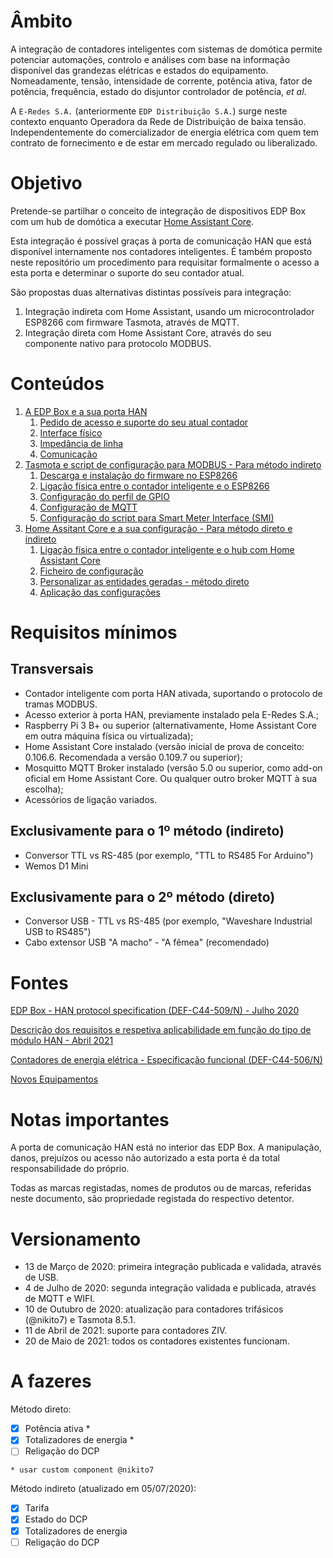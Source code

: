# Âmbito

A integração de contadores inteligentes com sistemas de domótica permite potenciar automações, controlo e análises com base na informação disponível das grandezas elétricas e estados do equipamento. Nomeadamente, tensão, intensidade de corrente, potência ativa, fator de potência, frequência, estado do disjuntor controlador de potência, *et al*.

A `E-Redes S.A.` (anteriormente `EDP Distribuição S.A.`) surge neste contexto enquanto Operadora da Rede de Distribuição de baixa tensão. Independentemente do comercializador de energia elétrica com quem tem contrato de fornecimento e de estar em mercado regulado ou liberalizado.

# Objetivo

Pretende-se partilhar o conceito de integração de dispositivos EDP Box com um hub de domótica a executar [Home Assistant Core](https://www.home-assistant.io/).

Esta integração é possível graças à porta de comunicação HAN que está disponível internamente nos contadores inteligentes. É também proposto neste repositório um procedimento para requisitar formalmente o acesso a esta porta e determinar o suporte do seu contador atual.

São propostas duas alternativas distintas possíveis para integração:

1. Integração indireta com Home Assistant, usando um microcontrolador ESP8266 com firmware Tasmota, através de MQTT.
2. Integração direta com Home Assistant Core, através do seu componente nativo para protocolo MODBUS.

# Conteúdos

1. [A EDP Box e a sua porta HAN](EDP%20Box/README.md)
   1. [Pedido de acesso e suporte do seu atual contador](EDP%20Box/README.md#pedido-de-acesso)
   2. [Interface físico](EDP%20Box/README.md#interface-físico)
   3. [Impedância de linha](EDP%20Box/README.md#impedância-de-linha)
   4. [Comunicação](EDP%20Box/COMUNICACAO.md)
2. [Tasmota e script de configuração para MODBUS - Para método indireto](Tasmota/README.md)
   1. [Descarga e instalação do firmware no ESP8266](Tasmota/README.md)
   2. [Ligação física entre o contador inteligente e o ESP8266](Tasmota/LIGACOES_INDIRETO.md)
   3. [Configuração do perfil de GPIO](Tasmota/LIGACOES_INDIRETO.md#configuração-do-perfil-de-gpio)
   4. [Configuração de MQTT](Tasmota/LIGACOES_INDIRETO.md#configuração-de-mqtt-no-tasmota)
   5. [Configuração do script para Smart Meter Interface (SMI)](Tasmota/CONFIGURAÇÃO-SCRIPT-SMI.md)
3. [Home Assitant Core e a sua configuração - Para método direto e indireto](Home%20Assistant/README.md)
   1. [Ligação física entre o contador inteligente e o hub com Home Assistant Core](Home%20Assistant/LIGACOES_DIRETO.md)
   2. [Ficheiro de configuração](Home%20Assistant/README.md#configuração-do-home-assistant-core)
   3. [Personalizar as entidades geradas - método direto](Home%20Assistant/README.md#personalizar-as-entidades-geradas)
   4. [Aplicação das configurações](Home%20Assistant/README.md#aplicação-das-configurações)

# Requisitos mínimos

## Transversais

* Contador inteligente com porta HAN ativada, suportando o protocolo de tramas MODBUS.
* Acesso exterior à porta HAN, previamente instalado pela E-Redes S.A.;
* Raspberry Pi 3 B+ ou superior (alternativamente, Home Assistant Core em outra máquina física ou virtualizada);
* Home Assistant Core instalado (versão inicial de prova de conceito: 0.106.6. Recomendada a versão 0.109.7 ou superior);
* Mosquitto MQTT Broker instalado (versão 5.0 ou superior, como add-on oficial em Home Assistant Core. Ou qualquer outro broker MQTT à sua escolha);
* Acessórios de ligação variados.

## Exclusivamente para o 1º método (indireto)

* Conversor TTL vs RS-485 (por exemplo, "TTL to RS485 For Arduino")
* Wemos D1 Mini

## Exclusivamente para o 2º método (direto)

* Conversor USB - TTL vs RS-485 (por exemplo, "Waveshare Industrial USB to RS485")
* Cabo extensor USB "A macho" - "A fêmea" (recomendado)

# Fontes

[EDP Box - HAN protocol specification (DEF-C44-509/N) - Julho 2020](https://www.e-redes.pt/sites/eredes/files/2020-07/DEF-C44-509.pdf)

[Descrição dos requisitos e respetiva aplicabilidade em função do tipo de módulo HAN - Abril 2021](https://www.e-redes.pt/sites/eredes/files/2021-04/Requisitos%20dos%20m%C3%B3dulos%20HAN.pdf)

[Contadores de energia elétrica - Especificação funcional (DEF-C44-506/N)](https://www.e-redes.pt/sites/edd/files/normative_docs/DEF-C44-506N.pdf)

[Novos Equipamentos](https://www.e-redes.pt/sites/eredes/files/2021-03/Contadores_Site_E_REDES_2021_02.pdf)

# Notas importantes

A porta de comunicação HAN está no interior das EDP Box. A manipulação, danos, prejuízos ou acesso não autorizado a esta porta é da total responsabilidade do próprio.

Todas as marcas registadas, nomes de produtos ou de marcas, referidas neste documento, são propriedade registada do respectivo detentor.

# Versionamento

* 13 de Março de 2020: primeira integração publicada e validada, através de USB.
* 4 de Julho de 2020: segunda integração validada e publicada, através de MQTT e WIFI.
* 10 de Outubro de 2020: atualização para contadores trifásicos (@nikito7) e Tasmota 8.5.1.
* 11 de Abril de 2021: suporte para contadores ZIV.
* 20 de Maio de 2021: todos os contadores existentes funcionam.

# A fazeres

Método direto:

* [X] Potência ativa *
* [X] Totalizadores de energia *
* [ ] Religação do DCP

``` * usar custom component @nikito7 ```

Método indireto (atualizado em 05/07/2020):

* [X] Tarifa
* [X] Estado do DCP
* [X] Totalizadores de energia
* [ ] Religação do DCP
